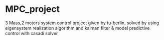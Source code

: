 # MPC_project

3 Mass,2 motors system control project given by tu-berlin, 
solved by using eigensystem realization algorithm and kalman filter & model predictive control with casadi solver
